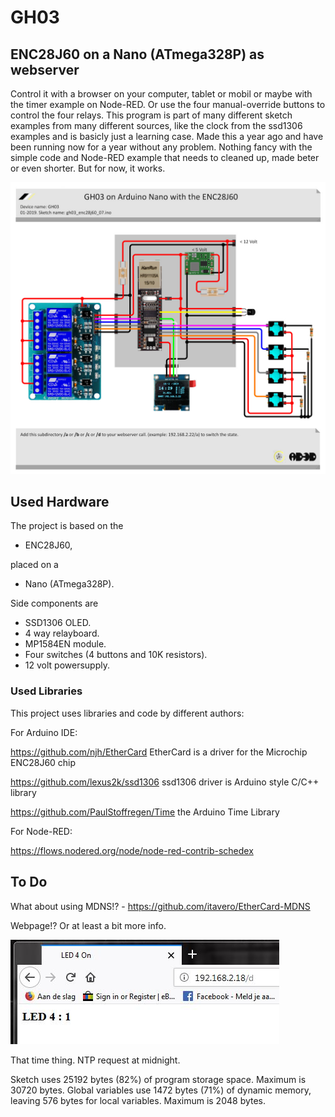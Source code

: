 # GH03

## ENC28J60 on a Nano (ATmega328P) as webserver
Control it with a browser on your computer, tablet or mobil or maybe with the timer example on Node-RED.
Or use the four manual-override buttons to control the four relays.
This program is part of many different sketch examples from many different sources, like the clock from the ssd1306 examples and is basicly just a learning case.
Made this a year ago and have been running now for a year without any problem.
Nothing fancy with the simple code and Node-RED example that needs to cleaned up, made beter or even shorter.
But for now, it works.

![Diagram](https://github.com/Allday3D/GH03/blob/master/gh03_enc28j60_07.jpg)

## Used Hardware
The project is based on the
- ENC28J60,

placed on a
- Nano (ATmega328P).

Side components are
- SSD1306 OLED.
- 4 way relayboard.
- MP1584EN module.
- Four switches (4 buttons and 10K resistors).
- 12 volt powersupply.

### Used Libraries
This project uses libraries and code by different authors:

For Arduino IDE:

https://github.com/njh/EtherCard EtherCard is a driver for the Microchip ENC28J60 chip

https://github.com/lexus2k/ssd1306 ssd1306 driver is Arduino style C/C++ library

https://github.com/PaulStoffregen/Time the Arduino Time Library

For Node-RED:

https://flows.nodered.org/node/node-red-contrib-schedex

## To Do

What about using MDNS!? - https://github.com/itavero/EtherCard-MDNS 

Webpage!? Or at least a bit more info.

![Web view](https://github.com/Allday3D/GH03/blob/master/web_view.jpg)

That time thing. NTP request at midnight.

Sketch uses 25192 bytes (82%) of program storage space. Maximum is 30720 bytes.
Global variables use 1472 bytes (71%) of dynamic memory, leaving 576 bytes for local variables. Maximum is 2048 bytes.



